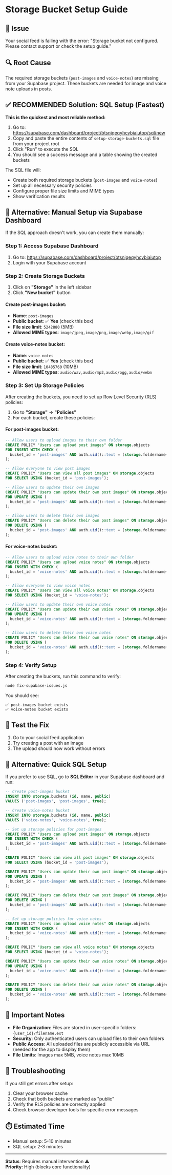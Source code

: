 # Storage Bucket Setup Guide

## 🚨 Issue
Your social feed is failing with the error: "Storage bucket not configured. Please contact support or check the setup guide."

## 🔍 Root Cause
The required storage buckets (`post-images` and `voice-notes`) are missing from your Supabase project. These buckets are needed for image and voice note uploads in posts.

## ✅ RECOMMENDED Solution: SQL Setup (Fastest)

**This is the quickest and most reliable method:**

1. Go to: https://supabase.com/dashboard/project/btsnjqeqyhcybiaiutop/sql/new
2. Copy and paste the entire contents of `setup-storage-buckets.sql` file from your project root
3. Click "Run" to execute the SQL
4. You should see a success message and a table showing the created buckets

The SQL file will:
- Create both required storage buckets (`post-images` and `voice-notes`)
- Set up all necessary security policies
- Configure proper file size limits and MIME types
- Show verification results

## 🔧 Alternative: Manual Setup via Supabase Dashboard

If the SQL approach doesn't work, you can create them manually:

### Step 1: Access Supabase Dashboard
1. Go to: https://supabase.com/dashboard/project/btsnjqeqyhcybiaiutop
2. Login with your Supabase account

### Step 2: Create Storage Buckets
1. Click on **"Storage"** in the left sidebar
2. Click **"New bucket"** button

#### Create post-images bucket:
- **Name**: `post-images`
- **Public bucket**: ✅ **Yes** (check this box)
- **File size limit**: `5242880` (5MB)
- **Allowed MIME types**: `image/jpeg,image/png,image/webp,image/gif`

#### Create voice-notes bucket:
- **Name**: `voice-notes` 
- **Public bucket**: ✅ **Yes** (check this box)
- **File size limit**: `10485760` (10MB)
- **Allowed MIME types**: `audio/wav,audio/mp3,audio/ogg,audio/webm`

### Step 3: Set Up Storage Policies
After creating the buckets, you need to set up Row Level Security (RLS) policies:

1. Go to **"Storage"** → **"Policies"**
2. For each bucket, create these policies:

#### For post-images bucket:
```sql
-- Allow users to upload images to their own folder
CREATE POLICY "Users can upload post images" ON storage.objects 
FOR INSERT WITH CHECK (
  bucket_id = 'post-images' AND auth.uid()::text = (storage.foldername(name))[1]
);

-- Allow everyone to view post images
CREATE POLICY "Users can view all post images" ON storage.objects 
FOR SELECT USING (bucket_id = 'post-images');

-- Allow users to update their own images
CREATE POLICY "Users can update their own post images" ON storage.objects 
FOR UPDATE USING (
  bucket_id = 'post-images' AND auth.uid()::text = (storage.foldername(name))[1]
);

-- Allow users to delete their own images
CREATE POLICY "Users can delete their own post images" ON storage.objects 
FOR DELETE USING (
  bucket_id = 'post-images' AND auth.uid()::text = (storage.foldername(name))[1]
);
```

#### For voice-notes bucket:
```sql
-- Allow users to upload voice notes to their own folder
CREATE POLICY "Users can upload voice notes" ON storage.objects 
FOR INSERT WITH CHECK (
  bucket_id = 'voice-notes' AND auth.uid()::text = (storage.foldername(name))[1]
);

-- Allow everyone to view voice notes
CREATE POLICY "Users can view all voice notes" ON storage.objects 
FOR SELECT USING (bucket_id = 'voice-notes');

-- Allow users to update their own voice notes
CREATE POLICY "Users can update their own voice notes" ON storage.objects 
FOR UPDATE USING (
  bucket_id = 'voice-notes' AND auth.uid()::text = (storage.foldername(name))[1]
);

-- Allow users to delete their own voice notes
CREATE POLICY "Users can delete their own voice notes" ON storage.objects 
FOR DELETE USING (
  bucket_id = 'voice-notes' AND auth.uid()::text = (storage.foldername(name))[1]
);
```

### Step 4: Verify Setup
After creating the buckets, run this command to verify:
```bash
node fix-supabase-issues.js
```

You should see:
```
✅ post-images bucket exists
✅ voice-notes bucket exists
```

## 🧪 Test the Fix
1. Go to your social feed application
2. Try creating a post with an image
3. The upload should now work without errors

## 🔧 Alternative: Quick SQL Setup
If you prefer to use SQL, go to **SQL Editor** in your Supabase dashboard and run:

```sql
-- Create post-images bucket
INSERT INTO storage.buckets (id, name, public) 
VALUES ('post-images', 'post-images', true);

-- Create voice-notes bucket  
INSERT INTO storage.buckets (id, name, public) 
VALUES ('voice-notes', 'voice-notes', true);

-- Set up storage policies for post-images
CREATE POLICY "Users can upload post images" ON storage.objects 
FOR INSERT WITH CHECK (
  bucket_id = 'post-images' AND auth.uid()::text = (storage.foldername(name))[1]
);

CREATE POLICY "Users can view all post images" ON storage.objects 
FOR SELECT USING (bucket_id = 'post-images');

CREATE POLICY "Users can update their own post images" ON storage.objects 
FOR UPDATE USING (
  bucket_id = 'post-images' AND auth.uid()::text = (storage.foldername(name))[1]
);

CREATE POLICY "Users can delete their own post images" ON storage.objects 
FOR DELETE USING (
  bucket_id = 'post-images' AND auth.uid()::text = (storage.foldername(name))[1]
);

-- Set up storage policies for voice-notes
CREATE POLICY "Users can upload voice notes" ON storage.objects 
FOR INSERT WITH CHECK (
  bucket_id = 'voice-notes' AND auth.uid()::text = (storage.foldername(name))[1]
);

CREATE POLICY "Users can view all voice notes" ON storage.objects 
FOR SELECT USING (bucket_id = 'voice-notes');

CREATE POLICY "Users can update their own voice notes" ON storage.objects 
FOR UPDATE USING (
  bucket_id = 'voice-notes' AND auth.uid()::text = (storage.foldername(name))[1]
);

CREATE POLICY "Users can delete their own voice notes" ON storage.objects 
FOR DELETE USING (
  bucket_id = 'voice-notes' AND auth.uid()::text = (storage.foldername(name))[1]
);
```

## 📝 Important Notes
- **File Organization**: Files are stored in user-specific folders: `{user_id}/filename.ext`
- **Security**: Only authenticated users can upload files to their own folders
- **Public Access**: All uploaded files are publicly accessible via URL (needed for the app to display them)
- **File Limits**: Images max 5MB, voice notes max 10MB

## 🚨 Troubleshooting
If you still get errors after setup:
1. Clear your browser cache
2. Check that both buckets are marked as "public"
3. Verify the RLS policies are correctly applied
4. Check browser developer tools for specific error messages

## ⏱️ Estimated Time
- Manual setup: 5-10 minutes
- SQL setup: 2-3 minutes

---
**Status**: Requires manual intervention ⚠️  
**Priority**: High (blocks core functionality)
